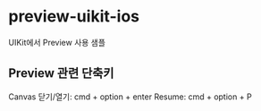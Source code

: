 # preview-uikit-ios
UIKit에서 Preview 사용 샘플

## Preview 관련 단축키
Canvas 닫기/열기: cmd + option + enter
Resume: cmd + option + P